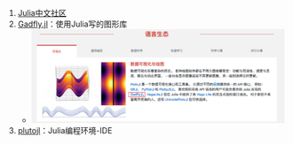 1. [Julia中文社区](https://cn.julialang.org/)
2. [Gadfly.jl](https://github.com/GiovineItalia/Gadfly.jl)：使用Julia写的图形库
     * ![img.png](pic/julia.png)
3. [plutojl](https://plutojl.org/)：Julia编程环境-IDE